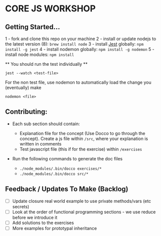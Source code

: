 # CORE JS WORKSHOP

## Getting Started...

1 - fork and clone this repo on your machine
2 - install or update nodejs to the latest version (8): ```brew install node```
3 - install [Jest](https://facebook.github.io/jest/) globally: ```npm install -g jest```
4 - install nodemon globally: ```npm install -g nodemon```
5 - install node modules: ```npm install```

** You should run the test individually **

```jest --watch <test-file>```

For the non test file, use nodemon to automatically load the change you (eventually) make

```
nodemon <file>
```


## Contributing:

* Each sub section should contain: 
    * Explanation file for the concept (Use Docco to go through the concept). Create a js file within `/src`, where your explanation is written in comments
    * Test javascript file (this if for the exercise) within `/exercises`

* Run the following commands to generate the doc files
    * `./node_modules/.bin/docco exercises/*`
    * `./node_modules/.bin/docco src/*` 

    
## Feedback / Updates To Make (Backlog)

- [ ] Update closure real world example to use private methods/vars (etc secrets)
- [ ] Look at the order of functional programming sections - we use reduce before we introduce it
- [ ] Add solutions to the exercises
- [ ] More examples for prototypal inheritance